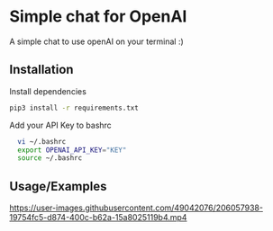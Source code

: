 # Simple chat for OpenAI

A simple chat to use openAI on your terminal :)



## Installation

Install dependencies

```bash
pip3 install -r requirements.txt
```
    
Add your API Key to bashrc

```bash
  vi ~/.bashrc
  export OPENAI_API_KEY="KEY"
  source ~/.bashrc
```
    
## Usage/Examples

https://user-images.githubusercontent.com/49042076/206057938-19754fc5-d874-400c-b62a-15a8025119b4.mp4


